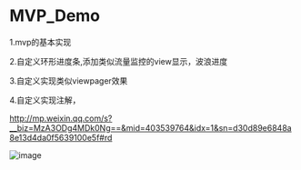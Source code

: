 # MVP_Demo
1.mvp的基本实现

2.自定义环形进度条,添加类似流量监控的view显示，波浪进度

3.自定义实现类似viewpager效果

4.自定义实现注解，

http://mp.weixin.qq.com/s?__biz=MzA3ODg4MDk0Ng==&mid=403539764&idx=1&sn=d30d89e6848a8e13d4da0f5639100e5f#rd



![image](https://github.com/guoxiaojun001/MVP_Demo/pic/qq.png)
